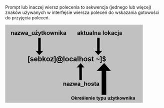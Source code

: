 Prompt lub inaczej wiersz polecenia to sekwencja (jednego lub więcej) znaków używanych w interfejsie wiersza poleceń do wskazania gotowości do przyjęcia poleceń.


![Prompt](/grafiki/2_04_1_promt.png)



